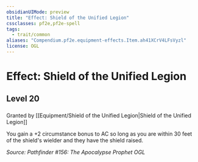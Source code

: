```yaml
---
obsidianUIMode: preview
title: "Effect: Shield of the Unified Legion"
cssclasses: pf2e,pf2e-spell
tags:
  - trait/common
aliases: "Compendium.pf2e.equipment-effects.Item.ah41XCrV4LFsVyzl"
license: OGL
---
```

# Effect: Shield of the Unified Legion
## Level 20
### 






Granted by [[Equipment/Shield of the Unified Legion|Shield of the Unified Legion]]

You gain a +2 circumstance bonus to AC so long as you are within 30 feet of the shield's wielder and they have the shield raised.

*Source: Pathfinder #156: The Apocalypse Prophet*
*OGL*